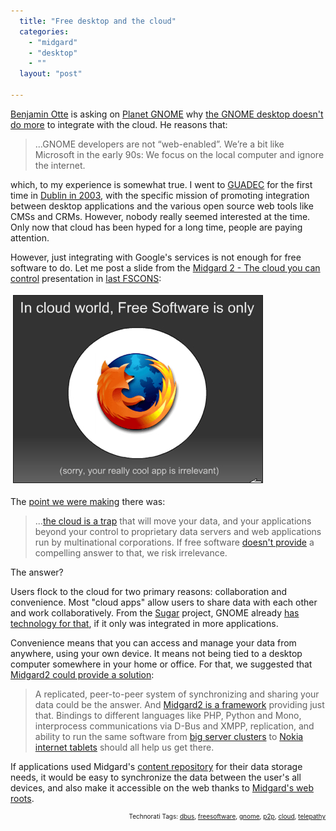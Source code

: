 ```yaml
---
  title: "Free desktop and the cloud"
  categories: 
    - "midgard"
    - "desktop"
    - ""
  layout: "post"

---
```

<p>
<a href="http://blogs.gnome.org/otte/">Benjamin Otte</a> is asking on <a href="http://planet.gnome.org/">Planet GNOME</a> why <a href="http://blogs.gnome.org/otte/2009/02/20/gnome-and-the-cloud/">the GNOME desktop doesn't do more</a> to integrate with the cloud. He reasons that:
</p><blockquote>
...GNOME developers are not “web-enabled”. We’re a bit like Microsoft in the early 90s: We focus on the local computer and ignore the internet.
</blockquote><p>
which, to my experience is somewhat true. I went to <a href="http://guadec.org/">GUADEC</a> for the first time in <a href="http://2003.guadec.org/">Dublin in 2003</a>, with the specific mission of promoting integration between desktop applications and the various open source web tools like CMSs and CRMs. However, nobody really seemed interested at the time. Only now that cloud has been hyped for a long time, people are paying attention.
</p><p>
However, just integrating with Google's services is not enough for free software to do. Let me post a slide from the <a href="http://www.slideshare.net/bergie/midgard-2-the-cloud-you-can-control-presentation">Midgard 2 - The cloud you can control</a> presentation in <a href="http://fscons.org/2008/">last FSCONS</a>:
</p><p>
<img src="/files/firefox-cloud-fscons.jpg" height="299" width="398" border="1" hspace="4" vspace="4" alt="Firefox, the only relevant free software in the cloud" title="Firefox, the only relevant free software in the cloud" /></p><p>
The <a href="http://bergie.iki.fi/blog/midgard2_at_fscons-your_data-everywhere/">point we were making</a> there was:
</p><blockquote>
...<a href="http://www.guardian.co.uk/technology/2008/sep/29/cloud.computing.richard.stallman">the cloud is a trap</a> that will move your data, and your applications beyond your control to proprietary data servers and web applications run by multinational corporations. If free software <a href="http://itmanagement.earthweb.com/osrc/article.php/3760206/Free+and+Open+Source+Software+vs.+Cloud+Computing.htm">doesn't provide</a> a compelling answer to that, we risk irrelevance.
</blockquote><p>
The answer?
</p><p>
Users flock to the cloud for two primary reasons: collaboration and convenience. Most "cloud apps" allow users to share data with each other and work collaboratively. From the <a href="http://sugarlabs.org/go/Main_Page">Sugar</a> project, GNOME already <a href="http://telepathy.freedesktop.org/wiki/Tubes">has technology for that</a>, if it only was integrated in more applications.
</p><p>
Convenience means that you can access and manage your data from anywhere, using your own device. It means not being tied to a desktop computer somewhere in your home or office. For that, we suggested that <a href="http://bergie.iki.fi/blog/midgard2_at_fscons-your_data-everywhere/">Midgard2 could provide a solution</a>: 
</p><blockquote>
A replicated, peer-to-peer system of synchronizing and sharing your data could be the answer. And <a href="http://blogs.nemein.com/people/piotras/view/midgard2---flexibility-rocks.html">Midgard2 is a framework</a> providing just that. Bindings to different languages like PHP, Python and Mono, interprocess communications via D-Bus and XMPP, replication, and ability to run the same software from <a href="http://www.cmswatch.com/Trends/163-Midgard-in-Action">big server clusters</a> to <a href="http://bergie.iki.fi/blog/maemo_and_midgard_go_well_together/">Nokia internet tablets</a> should all help us get there.
</blockquote><p>
If applications used Midgard's <a href="http://bergie.iki.fi/blog/midgard_and_jcr-a_look_at_two_content_repositories/">content repository</a> for their data storage needs, it would be easy to synchronize the data between the user's all devices, and also make it accessible on the web thanks to <a href="http://bergie.iki.fi/blog/midcom_3_at_a_glance/">Midgard's web roots</a>.
</p>
<p style="text-align:right;font-size:10px;">Technorati Tags: <a href="http://www.technorati.com/tag/dbus" rel="tag">dbus</a>, <a href="http://www.technorati.com/tag/freesoftware" rel="tag">freesoftware</a>, <a href="http://www.technorati.com/tag/gnome" rel="tag">gnome</a>, <a href="http://www.technorati.com/tag/p2p" rel="tag">p2p</a>, <a href="http://www.technorati.com/tag/cloud" rel="tag">cloud</a>, <a href="http://www.technorati.com/tag/telepathy" rel="tag">telepathy</a></p>